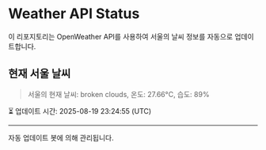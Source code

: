 
# Weather API Status

이 리포지토리는 OpenWeather API를 사용하여 서울의 날씨 정보를 자동으로 업데이트합니다.

## 현재 서울 날씨
> 서울의 현재 날씨: broken clouds, 온도: 27.66°C, 습도: 89%

⏳ 업데이트 시간: 2025-08-19 23:24:55 (UTC)

---
자동 업데이트 봇에 의해 관리됩니다.
